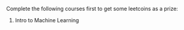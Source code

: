 Complete the following courses first to get some leetcoins as a prize: <br>
1. Intro to Machine Learning
